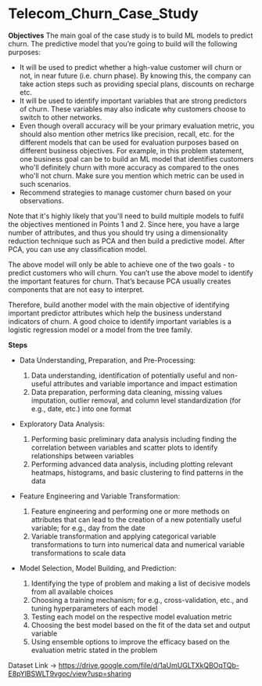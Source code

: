 # Telecom_Churn_Case_Study

**Objectives**
The main goal of the case study is to build ML models to predict churn. The predictive model that you’re going to build will the following purposes:

- It will be used to predict whether a high-value customer will churn or not, in near future (i.e. churn phase). By knowing this, the company can take action steps such as providing special plans, discounts on recharge etc.
- It will be used to identify important variables that are strong predictors of churn. These variables may also indicate why customers choose to switch to other networks.
- Even though overall accuracy will be your primary evaluation metric, you should also mention other metrics like precision, recall, etc. for the different models that can be used for evaluation purposes based on different business objectives. For example, in this problem statement, one business goal can be to build an ML model that identifies customers who'll definitely churn with more accuracy as compared to the ones who'll not churn. Make sure you mention which metric can be used in such scenarios.
- Recommend strategies to manage customer churn based on your observations.

Note that it's highly likely that you'll need to build multiple models to fulfil the objectives mentioned in Points 1 and 2.  Since here, you have a large number of attributes, and thus you should try using a dimensionality reduction technique such as PCA and then build a predictive model. After PCA, you can use any classification model.  

The above model will only be able to achieve one of the two goals - to predict customers who will churn. You can’t use the above model to identify the important features for churn. That’s because PCA usually creates components that are not easy to interpret.

Therefore, build another model with the main objective of identifying important predictor attributes which help the business understand indicators of churn. A good choice to identify important variables is a logistic regression model or a model from the tree family. 

**Steps**
- Data Understanding, Preparation, and Pre-Processing:
  1. Data understanding, identification of potentially useful and non-useful attributes and variable importance and impact estimation
  2. Data preparation, performing data cleaning, missing values imputation, outlier removal, and column level standardization (for e.g., date, etc.) into one format
 
- Exploratory Data Analysis:
  1. Performing basic preliminary data analysis including finding the correlation between variables and scatter plots to identify relationships between variables
  2. Performing advanced data analysis, including plotting relevant heatmaps, histograms, and basic clustering to find patterns in the data
 
- Feature Engineering and Variable Transformation:
  1. Feature engineering and performing one or more methods on attributes that can lead to the creation of a new potentially useful variable; for e.g., day from the date
  2. Variable transformation and applying categorical variable transformations to turn into numerical data and numerical variable transformations to scale data
 
- Model Selection, Model Building, and  Prediction:
  1. Identifying the type of problem and making a list of decisive models from all available choices
  2. Choosing a training mechanism; for e.g., cross-validation, etc., and tuning hyperparameters of each model
  3. Testing each model on the respective model evaluation metric
  4. Choosing the best model based on the fit of the data set and output variable
  5. Using ensemble options to improve the efficacy based on the evaluation metric stated in the problem

Dataset Link -> https://drive.google.com/file/d/1aUmUGLTXkQBOqTQb-E8pYlBSWLT9vgoc/view?usp=sharing

